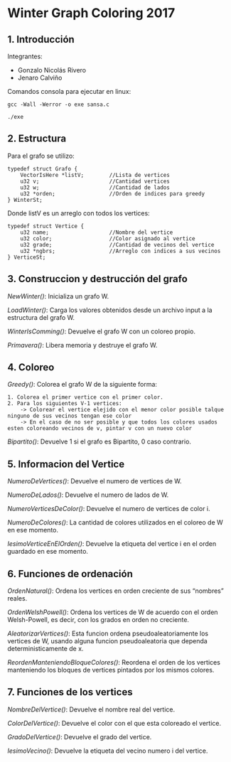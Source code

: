 # Winter Graph Coloring 2017

## 1. Introducción ##

Integrantes:
* Gonzalo Nicolás Rivero
* Jenaro Calviño

Comandos consola para ejecutar en linux:

    gcc -Wall -Werror -o exe sansa.c

    ./exe


## 2. Estructura ##

Para el grafo se utilizo:

    typedef struct Grafo {
        VectorIsHere *listV;        //Lista de vertices
        u32 v;                      //Cantidad vertices
        u32 w;                      //Cantidad de lados
        u32 *orden;                 //Orden de indices para greedy
    } WinterSt;

Donde listV es un arreglo con todos los vertices:

    typedef struct Vertice {
        u32 name;                   //Nombre del vertice
        u32 color;                  //Color asignado al vertice
        u32 grade;                  //Cantidad de vecinos del vertice
        u32 *ngbrs;                 //Arreglo con indices a sus vecinos
    } VerticeSt;


## 3. Construccion y destrucción del grafo ##

_NewWinter()_: Inicializa un grafo W.

_LoadWinter()_: Carga los valores obtenidos desde un archivo input a la estructura del grafo W.

_WinterIsComming()_: Devuelve el grafo W con un coloreo propio.

_Primavera()_: Libera memoria y destruye el grafo W.


## 4. Coloreo ##

_Greedy()_: Colorea el grafo W de la siguiente forma:

    1. Colorea el primer vertice con el primer color.
    2. Para los siguientes V-1 vertices:
        -> Colorear el vertice elejido con el menor color posible talque ninguno de sus vecinos tengan ese color
        -> En el caso de no ser posible y que todos los colores usados esten coloreando vecinos de v, pintar v con un nuevo color
        
_Bipartito()_: Devuelve 1 si el grafo es Bipartito, 0 caso contrario.


## 5. Informacion del Vertice ##

_NumeroDeVertices()_: Devuelve el numero de vertices de W.

_NumeroDeLados()_: Devuelve el numero de lados de W.

_NumeroVerticesDeColor()_: Devuelve el numero de vertices de color i.

_NumeroDeColores()_: La cantidad de colores utilizados en el coloreo de W en ese momento.

_IesimoVerticeEnElOrden()_: Devuelve la etiqueta del vertice i en el orden guardado en ese momento.

## 6. Funciones de ordenación ##

_OrdenNatural()_: Ordena los vertices en orden creciente de sus “nombres” reales.

_OrdenWelshPowell()_: Ordena los vertices de W de acuerdo con el orden Welsh-Powell, es decir, con los grados en orden
no creciente.

_AleatorizarVertices()_: Esta funcion ordena pseudoaleatoriamente los vertices de W, usando alguna funcion pseudoaleatoria que dependa deterministicamente de x. 

_ReordenManteniendoBloqueColores()_: Reordena el orden de los vertices manteniendo los bloques de vertices pintados por los mismos colores.


## 7. Funciones de los vertices ##

_NombreDelVertice()_: Devuelve el nombre real del vertice.

_ColorDelVertice()_: Devuelve el color con el que esta coloreado el vertice.

_GradoDelVertice()_: Devuelve el grado del vertice.

_IesimoVecino()_: Devuelve la etiqueta del vecino numero i del vertice.

